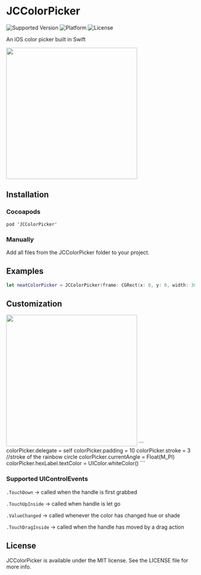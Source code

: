 # JCColorPicker
![Supported Version](https://img.shields.io/badge/Swift-2.2-yellow.svg)
![Platform](https://img.shields.io/badge/platform-iOS-lightgrey.svg)
![License](https://img.shields.io/badge/license-MIT-lightgray.svg)

An iOS color picker built in Swift

<img src="../assets/Screenshot.png?raw=true" width="350">

## Installation
### Cocoapods
```
pod 'JCColorPicker'
```
### Manually
Add all files from the JCColorPicker folder to your project.


## Examples
```Swift
let neatColorPicker = JCColorPicker(frame: CGRect(x: 0, y: 0, width: 300, height: 300))


```

## Customization

<img src="../assets/Design_Breakdown.png?raw=true" width="350">
```
colorPicker.delegate = self
colorPicker.padding = 10
colorPicker.stroke = 3 //stroke of the rainbow circle
colorPicker.currentAngle = Float(M_PI)
colorPicker.hexLabel.textColor = UIColor.whiteColor()
```


### Supported UIControlEvents
`.TouchDown` -> called when the handle is first grabbed

`.TouchUpInside` -> called when handle is let go

`.ValueChanged` -> called whenever the color has changed hue or shade

`.TouchDragInside` -> called when the handle has moved by a drag action


## License
JCColorPicker is available under the MIT license. See the LICENSE file for more info.
